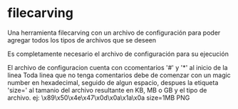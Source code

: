 # filecarving
Una herramienta filecarving con un archivo de configuración para poder agregar todos los tipos de archivos que se deseen

Es completamente necesario el archivo de configuración para su ejecución
 
 El archivo de configuracion cuenta con ccomentarios '#' y '*' al inicio
	de la linea
	Toda linea que no tenga comentarios debe de comenzar con un magic number
	en hexadecimal, seguido de algun espacio, despues la etiqueta 'size=' al
	tamanio del archivo	resultante en KB, MB o GB y el tipo de archivo.
	ej: 
	\x89\x50\x4e\x47\x0d\x0a\x1a\x0a	size=1MB PNG

